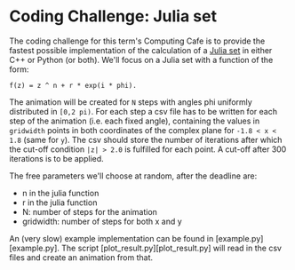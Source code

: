 Coding Challenge: Julia set
===

The coding challenge for this term's Computing Cafe is to provide the fastest possible implementation of the calculation of a [Julia set](https://en.wikipedia.org/wiki/Julia_set) in either C++ or Python (or both). We'll focus on a Julia set with a function of the form:

```
f(z) = z ^ n + r * exp(i * phi).
```


The animation will be created for ```N``` steps with angles phi uniformly distributed in ```[0,2 pi)```. For each step a csv file has to be written for each step of the animation (i.e. each fixed angle), containing the values in ```gridwidth``` points in both coordinates of the complex plane for ```-1.8 < x < 1.8``` (same for ```y```). The csv should store the number of iterations after which the cut-off condition ```|z| > 2.0``` is fulfilled for each point. A cut-off after 300 iterations is to be applied.

The free parameters we'll choose at random, after the deadline are:
- n in the julia function
- r in the julia function
- N: number of steps for the animation
- gridwidth: number of steps for both x and y

An (very slow) example implementation can be found in [example.py][example.py]. The script [plot_result.py][plot_result.py] will read in the csv files and create an animation from that.
